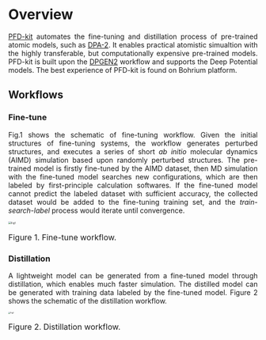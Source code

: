 # Overview
<style>
  p {
    text-align: justify;
  }
</style>
[PFD-kit](https://github.com/ruoyuwang1995nya/dp-distill) automates the fine-tuning and distillation process of pre-trained atomic models, such as [DPA-2](https://github.com/deepmodeling/deepmd-kit.git). It enables practical atomistic simualtion with the highly transferable, but computationally expensive pre-trained models. PFD-kit is built upon the  [DPGEN2](https://github.com/deepmodeling/dpgen2) workflow and supports the Deep Potential models. The best experience of PFD-kit is found on Bohrium platform.

## Workflows 
### Fine-tune
Fig.1 shows the schematic of fine-tuning workflow. Given the initial structures of fine-tuning systems, the workflow generates perturbed structures, and executes a series of short *ab initio* molecular dynamics (AIMD) simulation based upon randomly perturbed structures. The pre-trained model is firstly fine-tuned by the AIMD dataset, then MD simulation with the fine-tuned model searches new configurations, which are then labeled by first-principle calculation softwares. If the fine-tuned model cannot predict the labeled dataset with sufficient accuracy, the collected dataset would be added to the fine-tuning training set, and the *train-search-label* process would iterate until convergence. 
<div>
    <img src="../_static/fine-tune.png" alt="Fig1" style="zoom: 35%;">
    <p style='font-size:1.0rem; font-weight:none'>Figure 1. Fine-tune workflow.</p>
</div>

### Distillation
A lightweight model can be generated from a fine-tuned model through distillation, which enables much faster simulation. The distilled model can be generated with training data labeled by the fine-tuned model. Figure 2 shows the schematic of the distillation workflow.
 <div>
    <img src="../_static/distillation.png" alt="Fig2" style="zoom: 25%;">
    <p style='font-size:1.0rem; font-weight:none'>Figure 2. Distillation workflow.</p>
</div>
